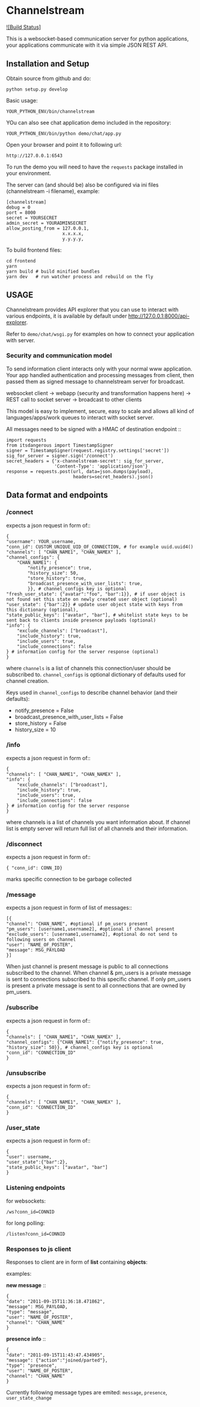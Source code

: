 # Channelstream

[![Build Status]](https://travis-ci.org/Channelstream/channelstream)

This is a websocket-based communication server for python applications, 
your applications communicate with it via simple JSON REST API.

## Installation and Setup

Obtain source from github and do:

    python setup.py develop

Basic usage:

    YOUR_PYTHON_ENV/bin/channelstream


YOu can also see chat application demo included in the repository:

    YOUR_PYTHON_ENV/bin/python demo/chat/app.py

Open your browser and point it to following url:

    http://127.0.0.1:6543

To run the demo you will need to have the `requests` package installed in your environment.


The server can (and should be) also be configured via ini files (channelstream -i filename), example:

    [channelstream]
    debug = 0
    port = 8000
    secret = YOURSECRET
    admin_secret = YOURADMINSECRET
    allow_posting_from = 127.0.0.1,
                         x.x.x.x,
                         y.y.y.y,

To build frontend files:
    
    cd frontend
    yarn
    yarn build # build minified bundles
    yarn dev   # run watcher process and rebuild on the fly


## USAGE

Channelstream provides API explorer that you can use to interact with various 
endpoints, it is available by default under http://127.0.0.1:8000/api-explorer.

Refer to `demo/chat/wsgi.py` for examples on how to connect your application with server.

### Security and communication model

To send information client interacts only with your normal www application.
Your app handled authentication and processing messages from client, then passed
them as signed message to channelstream server for broadcast.

websocket client -> webapp (security and transformation happens here) -> REST call to socket server -> broadcast to other clients

This model is easy to implement, secure, easy to scale and allows all kind of
languages/apps/work queues to interact with socket server.

All messages need to be signed with a HMAC of destination endpoint ::

    import requests
    from itsdangerous import TimestampSigner
    signer = TimestampSigner(request.registry.settings['secret'])
    sig_for_server = signer.sign('/connect')
    secret_headers = {'x-channelstream-secret': sig_for_server,
                      'Content-Type': 'application/json'}
    response = requests.post(url, data=json.dumps(payload),
                             headers=secret_headers).json()

## Data format and endpoints

### /connect

expects a json request in form of::

    {
    "username": YOUR_username,
    "conn_id": CUSTOM_UNIQUE_UID_OF_CONNECTION, # for example uuid.uuid4()
    "channels": [ "CHAN_NAME1", "CHAN_NAMEX" ],
    "channel_configs": {
        "CHAN_NAME1": {
            "notify_presence": true, 
            "history_size": 50,
            "store_history": true,
            "broadcast_presence_with_user_lists": true,
            }}, # channel_configs key is optional
    "fresh_user_state": {"avatar":"foo", "bar":1}}, # if user object is not found set this state on newly created user object (optional)
    "user_state": {"bar":2}} # update user object state with keys from this dictionary (optional),
    "state_public_keys": ["avatar", "bar"], # whitelist state keys to be sent back to clients inside presence payloads (optional)
    "info": {
        "exclude_channels": ["broadcast"],
        "include_history": true,
        "include_users": true,
        "include_connections": false
    } # information config for the server response (optional)
    }
   
where `channels` is a list of channels this connection/user should be subscribed to.
`channel_configs` is optional dictionary of defaults used for channel creation.

Keys used in `channel_configs` to describe channel behavior (and their defaults):

* notify_presence = False
* broadcast_presence_with_user_lists = False
* store_history = False
* history_size = 10


### /info

expects a json request in form of::

    { 
    "channels": [ "CHAN_NAME1", "CHAN_NAMEX" ],
    "info": {
        "exclude_channels": ["broadcast"],
        "include_history": true,
        "include_users": true,
        "include_connections": false
    } # information config for the server response
    }
   
where channels is a list of channels you want information about.
If channel list is empty server will return full list of all channels and their
information.


### /disconnect

expects a json request in form of::

    { "conn_id": CONN_ID}

marks specific connection to be garbage collected


### /message

expects a json request in form of list of messages::

    [{
    "channel": "CHAN_NAME", #optional if pm_users present
    "pm_users": [username1,username2], #optional if channel present
    "exclude_users": [username1,username2], #optional do not send to following users on channel
    "user": "NAME_OF_POSTER",
    "message": MSG_PAYLOAD
    }]

When just channel is present message is public to all connections subscribed 
to the channel. When channel & pm_users is a private message is sent 
to connections subscribed to this specific channel. 
If only pm_users is present a private message is sent to all connections that are
owned by pm_users.  


### /subscribe

expects a json request in form of::

    {
    "channels": [ "CHAN_NAME1", "CHAN_NAMEX" ],
    "channel_configs": {"CHAN_NAME1": {"notify_presence": true, "history_size": 50}}, # channel_configs key is optional
    "conn_id": "CONNECTION_ID"
    }

### /unsubscribe

expects a json request in form of::

    {
    "channels": [ "CHAN_NAME1", "CHAN_NAMEX" ],
    "conn_id": "CONNECTION_ID"
    }


### /user_state

expects a json request in form of::

    {
    "user": username,
    "user_state":{"bar":2},
    "state_public_keys": ["avatar", "bar"]
    }

### Listening endpoints

for websockets:

    /ws?conn_id=CONNID

for long polling:

    /listen?conn_id=CONNID


### Responses to js client

Responses to client are in form of **list** containing **objects**:

examples:

**new message** ::

    {
    "date": "2011-09-15T11:36:18.471862",
    "message": MSG_PAYLOAD,
    "type": "message",
    "user": "NAME_OF_POSTER",
    "channel": "CHAN_NAME"
    }

**presence info** ::

    {
    "date": "2011-09-15T11:43:47.434905",
    "message": {"action":"joined/parted"},
    "type": "presence",
    "user": "NAME_OF_POSTER",
    "channel": "CHAN_NAME"
    }

Currently following message types are emited: `message`, `presence`, `user_state_change`
